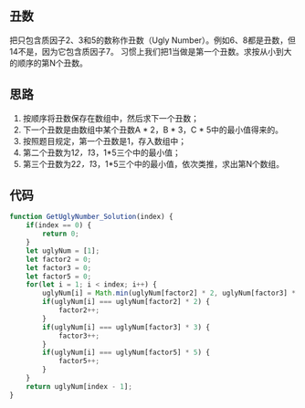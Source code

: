 ## 丑数
把只包含质因子2、3和5的数称作丑数（Ugly Number）。例如6、8都是丑数，但14不是，因为它包含质因子7。 习惯上我们把1当做是第一个丑数。求按从小到大的顺序的第N个丑数。

## 思路
1. 按顺序将丑数保存在数组中，然后求下一个丑数；
2. 下一个丑数是由数组中某个丑数A * 2，B * 3，C * 5中的最小值得来的。
3. 按照题目规定，第一个丑数是1，存入数组中；
4. 第二个丑数为1*2，1*3，1*5三个中的最小值；
5. 第三个丑数为2*2，1*3，1*5三个中的最小值，依次类推，求出第N个数组。
## 代码
```js
function GetUglyNumber_Solution(index) {
    if(index == 0) {
        return 0;
    }
    let uglyNum = [1];
    let factor2 = 0;
    let factor3 = 0;
    let factor5 = 0;
    for(let i = 1; i < index; i++) {
        uglyNum[i] = Math.min(uglyNum[factor2] * 2, uglyNum[factor3] * 3, uglyNum[factor5] * 5);
        if(uglyNum[i] === uglyNum[factor2] * 2) {
            factor2++;
        }
        if(uglyNum[i] === uglyNum[factor3] * 3) {
            factor3++;
        }
        if(uglyNum[i] === uglyNum[factor5] * 5) {
            factor5++;
        }
    }
    return uglyNum[index - 1];
}
```